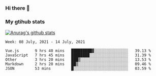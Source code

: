 ### Hi there 👋

### My gtihub stats

[![Anurag's github stats](https://github-readme-stats.vercel.app/api?username=gaozhidong)](https://github.com/gaozhidong/github-readme-stats)

<!--START_SECTION:waka-->
```text
Week: 08 July, 2021 - 14 July, 2021

Vue.js       9 hrs 40 mins   █████████▓░░░░░░░░░░░░░░░   39.13 % 
JavaScript   7 hrs 45 mins   ████████░░░░░░░░░░░░░░░░░   31.39 % 
Other        3 hrs 20 mins   ███▒░░░░░░░░░░░░░░░░░░░░░   13.53 % 
Markdown     2 hrs 20 mins   ██▒░░░░░░░░░░░░░░░░░░░░░░   09.46 % 
JSON         53 mins         █░░░░░░░░░░░░░░░░░░░░░░░░   03.59 % 
```
<!--END_SECTION:waka-->